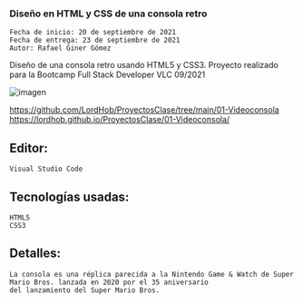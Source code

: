 ### Diseño en HTML y CSS de una consola retro

    Fecha de inicio: 20 de septiembre de 2021
    Fecha de entrega: 23 de septiembre de 2021
    Autor: Rafael Giner Gómez

Diseño de una consola retro usando HTML5 y CSS3. Proyecto realizado para la Bootcamp Full Stack Developer VLC 09/2021

![imagen](https://user-images.githubusercontent.com/90702425/134467885-44f0e570-ef4a-437c-9468-dd4912a1f2a7.png)


https://github.com/LordHob/ProyectosClase/tree/main/01-Videoconsola
https://lordhob.github.io/ProyectosClase/01-Videoconsola/

## Editor:

    Visual Studio Code

## Tecnologías usadas:

    HTML5
    CSS3

## Detalles:

    La consola es una réplica parecida a la Nintendo Game & Watch de Super Mario Bros. lanzada en 2020 por el 35 aniversario 
    del lanzamiento del Super Mario Bros.
